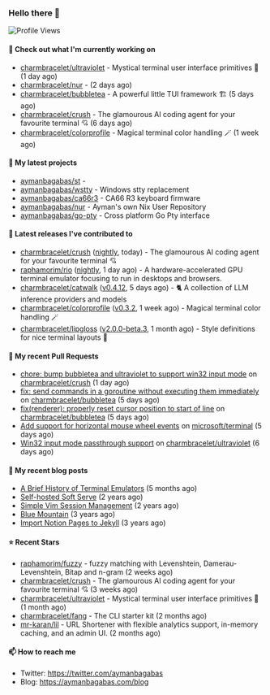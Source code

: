 ### Hello there 👋

![Profile Views](https://komarev.com/ghpvc/?username=aymanbagabas&label=PROFILE+VIEWS)

#### 👷 Check out what I'm currently working on

- [charmbracelet/ultraviolet](https://github.com/charmbracelet/ultraviolet) - Mystical terminal user interface primitives 🌈 (1 day ago)
- [charmbracelet/nur](https://github.com/charmbracelet/nur) -  (2 days ago)
- [charmbracelet/bubbletea](https://github.com/charmbracelet/bubbletea) - A powerful little TUI framework 🏗 (5 days ago)
- [charmbracelet/crush](https://github.com/charmbracelet/crush) - The glamourous AI coding agent for your favourite terminal 💘 (6 days ago)
- [charmbracelet/colorprofile](https://github.com/charmbracelet/colorprofile) - Magical terminal color handling 🪄 (1 week ago)

#### 🌱 My latest projects

- [aymanbagabas/st](https://github.com/aymanbagabas/st) - 
- [aymanbagabas/wstty](https://github.com/aymanbagabas/wstty) - Windows stty replacement
- [aymanbagabas/ca66r3](https://github.com/aymanbagabas/ca66r3) - CA66 R3 keyboard firmware
- [aymanbagabas/nur](https://github.com/aymanbagabas/nur) - Ayman&#39;s own Nix User Repository
- [aymanbagabas/go-pty](https://github.com/aymanbagabas/go-pty) - Cross platform Go Pty interface

#### 🔭 Latest releases I've contributed to

- [charmbracelet/crush](https://github.com/charmbracelet/crush) ([nightly](https://github.com/charmbracelet/crush/releases/tag/nightly), today) - The glamourous AI coding agent for your favourite terminal 💘
- [raphamorim/rio](https://github.com/raphamorim/rio) ([nightly](https://github.com/raphamorim/rio/releases/tag/nightly), 1 day ago) - A hardware-accelerated GPU terminal emulator focusing to run in desktops and browsers.
- [charmbracelet/catwalk](https://github.com/charmbracelet/catwalk) ([v0.4.12](https://github.com/charmbracelet/catwalk/releases/tag/v0.4.12), 5 days ago) - 🐈 A collection of LLM inference providers and models 
- [charmbracelet/colorprofile](https://github.com/charmbracelet/colorprofile) ([v0.3.2](https://github.com/charmbracelet/colorprofile/releases/tag/v0.3.2), 1 week ago) - Magical terminal color handling 🪄
- [charmbracelet/lipgloss](https://github.com/charmbracelet/lipgloss) ([v2.0.0-beta.3](https://github.com/charmbracelet/lipgloss/releases/tag/v2.0.0-beta.3), 1 month ago) - Style definitions for nice terminal layouts 👄

#### 🔨 My recent Pull Requests

- [chore: bump bubbletea and ultraviolet to support win32 input mode](https://github.com/charmbracelet/crush/pull/838) on [charmbracelet/crush](https://github.com/charmbracelet/crush) (1 day ago)
- [fix: send commands in a goroutine without executing them immediately](https://github.com/charmbracelet/bubbletea/pull/1473) on [charmbracelet/bubbletea](https://github.com/charmbracelet/bubbletea) (5 days ago)
- [fix(renderer): properly reset cursor position to start of line](https://github.com/charmbracelet/bubbletea/pull/1472) on [charmbracelet/bubbletea](https://github.com/charmbracelet/bubbletea) (5 days ago)
- [Add support for horizontal mouse wheel events](https://github.com/microsoft/terminal/pull/19248) on [microsoft/terminal](https://github.com/microsoft/terminal) (5 days ago)
- [Win32 input mode passthrough support](https://github.com/charmbracelet/ultraviolet/pull/32) on [charmbracelet/ultraviolet](https://github.com/charmbracelet/ultraviolet) (6 days ago)

#### 📜 My recent blog posts

- [A Brief History of Terminal Emulators](https://aymanbagabas.com/blog/2025/03/11/a-brief-history-of-terminal-emulators.html) (5 months ago)
- [Self-hosted Soft Serve](https://aymanbagabas.com/blog/2023/04/28/self-hosted-soft-serve.html) (2 years ago)
- [Simple Vim Session Management](https://aymanbagabas.com/blog/2023/04/13/simple-vim-session-management.html) (2 years ago)
- [Blue Mountain](https://aymanbagabas.com/blog/2022/06/02/blue-mountain.html) (3 years ago)
- [Import Notion Pages to Jekyll](https://aymanbagabas.com/blog/2022/03/29/import-notion-pages-to-jekyll.html) (3 years ago)

#### ⭐ Recent Stars

- [raphamorim/fuzzy](https://github.com/raphamorim/fuzzy) - fuzzy matching with Levenshtein, Damerau-Levenshtein, Bitap and n-gram (2 weeks ago)
- [charmbracelet/crush](https://github.com/charmbracelet/crush) - The glamourous AI coding agent for your favourite terminal 💘 (3 weeks ago)
- [charmbracelet/ultraviolet](https://github.com/charmbracelet/ultraviolet) - Mystical terminal user interface primitives 🌈 (1 month ago)
- [charmbracelet/fang](https://github.com/charmbracelet/fang) - The CLI starter kit (2 months ago)
- [mr-karan/lil](https://github.com/mr-karan/lil) - URL Shortener with flexible analytics support, in-memory caching, and an admin UI. (2 months ago)

#### 📫 How to reach me

- Twitter: https://twitter.com/aymanbagabas
- Blog: https://aymanbagabas.com/blog
